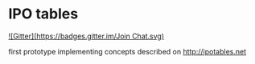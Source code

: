 # IPO tables
[![Gitter](https://badges.gitter.im/Join Chat.svg)](https://gitter.im/hackers4peace/ipotables?utm_source=badge&utm_medium=badge&utm_campaign=pr-badge&utm_content=badge)

first prototype implementing concepts described on http://ipotables.net


